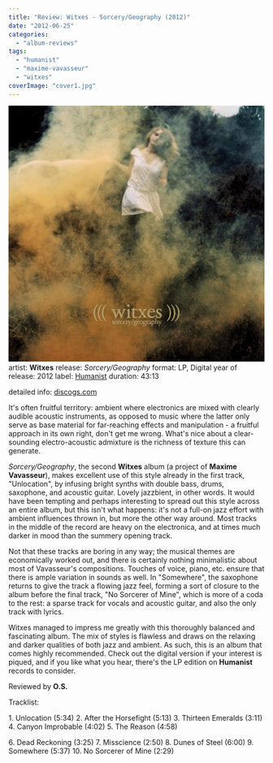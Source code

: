 ```yaml
---
title: "Review: Witxes - Sorcery/Geography (2012)"
date: "2012-06-25"
categories: 
  - "album-reviews"
tags: 
  - "humanist"
  - "maxime-vavasseur"
  - "witxes"
coverImage: "cover1.jpg"
---
```


[![](images/cover1.jpg "witxes_sorcerygeography")](http://www.eveningoflight.nl/wordpress/wp-content/uploads/2012/06/cover1.jpg)artist: **Witxes** release: _Sorcery/Geography_ format: LP, Digital year of release: 2012 label: [Humanist](http://www.humanistrecords.com/) duration: 43:13

detailed info: [discogs.com](http://www.discogs.com/Witxes-SorceryGeography/release/3662631)

It's often fruitful territory: ambient where electronics are mixed with clearly audible acoustic instruments, as opposed to music where the latter only serve as base material for far-reaching effects and manipulation - a fruitful approach in its own right, don't get me wrong. What's nice about a clear-sounding electro-acoustic admixture is the richness of texture this can generate.

_Sorcery/Geography_, the second **Witxes** album (a project of **Maxime Vavasseur**), makes excellent use of this style already in the first track, "Unlocation", by infusing bright synths with double bass, drums, saxophone, and acoustic guitar. Lovely jazzbient, in other words. It would have been tempting and perhaps interesting to spread out this style across an entire album, but this isn't what happens: it's not a full-on jazz effort with ambient influences thrown in, but more the other way around. Most tracks in the middle of the record are heavy on the electronica, and at times much darker in mood than the summery opening track.

Not that these tracks are boring in any way; the musical themes are economically worked out, and there is certainly nothing minimalistic about most of Vavasseur's compositions. Touches of voice, piano, etc. ensure that there is ample variation in sounds as well. In "Somewhere", the saxophone returns to give the track a flowing jazz feel, forming a sort of closure to the album before the final track, "No Sorcerer of Mine", which is more of a coda to the rest: a sparse track for vocals and acoustic guitar, and also the only track with lyrics.

Witxes managed to impress me greatly with this thoroughly balanced and fascinating album. The mix of styles is flawless and draws on the relaxing and darker qualities of both jazz and ambient. As such, this is an album that comes highly recommended. Check out the digital version if your interest is piqued, and if you like what you hear, there's the LP edition on **Humanist** records to consider.

Reviewed by **O.S.**

Tracklist:

1\. Unlocation (5:34) 2. After the Horsefight (5:13) 3. Thirteen Emeralds (3:11) 4. Canyon Improbable (4:02) 5. The Reason (4:58)

6\. Dead Reckoning (3:25) 7. Misscience (2:50) 8. Dunes of Steel (6:00) 9. Somewhere (5:37) 10. No Sorcerer of Mine (2:29)
